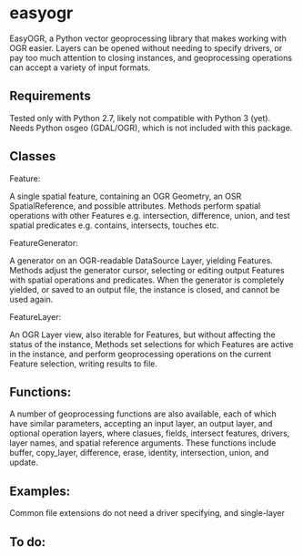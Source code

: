 # easyogr

EasyOGR, a Python vector geoprocessing library that makes working with OGR easier. Layers can be opened without needing to specify drivers, or pay too much attention to closing instances, and geoprocessing operations can accept a variety of input formats.


## Requirements

Tested only with Python 2.7, likely not compatible with Python 3 (yet). Needs Python osgeo (GDAL/OGR), which is not included with this package.


## Classes

Feature:

A single spatial feature, containing an OGR Geometry, an OSR SpatialReference, and possible attributes. Methods perform spatial operations with other Features e.g. intersection, difference, union, and test spatial predicates e.g. contains, intersects, touches etc.

FeatureGenerator:

A generator on an OGR-readable DataSource Layer, yielding Features. Methods adjust the generator cursor, selecting or editing output Features with spatial operations and predicates. When the generator is completely yielded, or saved to an output file, the instance is closed, and cannot be used again.

FeatureLayer:

An OGR Layer view, also iterable for Features, but without affecting the status of the instance, Methods set selections for which Features are active in the instance, and perform geoprocessing operations on the current Feature selection, writing results to file.


## Functions:

A number of geoprocessing functions are also available, each of which have similar parameters, accepting an input layer, an output layer, and optional operation layers, where clasues, fields, intersect features, drivers, layer names, and spatial reference arguments. These functions include buffer, copy_layer, difference, erase, identity, intersection, union, and update.


## Examples:

Common file extensions do not need a driver specifying, and single-layer 


## To do:

